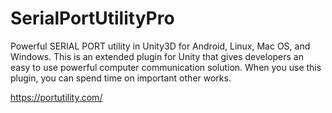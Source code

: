 # SerialPortUtilityPro
Powerful SERIAL PORT utility in Unity3D for Android, Linux, Mac OS, and Windows.
This is an extended plugin for Unity that gives developers an easy to use powerful computer communication solution.
When you use this plugin, you can spend time on important other works.

https://portutility.com/
